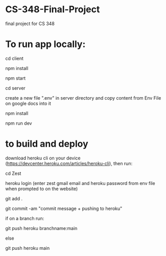 # CS-348-Final-Project
final project for CS 348


# To run app locally: 

  cd client
  
  npm install
  
  npm start

  cd server
  
  create a new file ".env" in server directory and copy content from Env File on google docs into it
  
  npm install
  
  npm run dev
  

# to build and deploy

  download heroku cli on your device (https://devcenter.heroku.com/articles/heroku-cli), then run: 
  
  cd Zest
  
  heroku login (enter zest gmail email and heroku password from env file when prompted to on the website)
  
  git add .
  
  git commit -am "commit message + pushing to heroku"
  

  if on a branch run: 
  
  git push heroku branchname:main 
  
  else 
  
  git push heroku main
